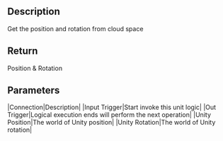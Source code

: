 ## Description

Get the position and rotation from cloud space

## Return

Position & Rotation

## Parameters

|Connection|Description|
|Input Trigger|Start invoke this unit logic|
|Out Trigger|Logical execution ends will perform the next operation|
|Unity Position|The world of Unity position|
|Unity Rotation|The world of Unity rotation|
